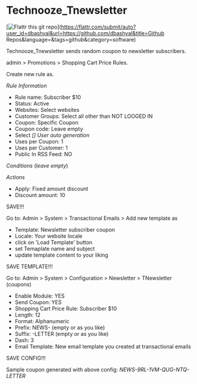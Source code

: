 Technooze_Tnewsletter
=====================

[![Flattr this git repo](http://api.flattr.com/button/flattr-badge-large.png)](https://flattr.com/submit/auto?user_id=dbashyal&url=https://github.com/dbashyal&title=Github Repos&language=&tags=github&category=software)

Technooze_Tnewsletter sends random coupon to newsletter subscribers.

admin &gt; Promotions &gt; Shopping Cart Price Rules.

Create new rule as.

*Rule Information*
- Rule name: Subscriber $10
- Status: Active
- Websites: Select websites
- Customer Groups: Select all other than NOT LOOGED IN
- Coupon: Specific Coupon
- Coupon code: Leave empty
- Select *\[\] User auto generation*
- Uses per Coupon: 1
- Uses per Customer: 1
- Public In RSS Feed: NO

*Conditions* (*leave empty*)

*Actions*
- Apply: Fixed amount discount
- Discount amount: 10

SAVE!!!

Go to: Admin &gt; System &gt; Transactional Emails &gt; Add new template as
- Template: Newsletter subscriber coupon
- Locale: Your website locale
- click on 'Load Template' button
- set Temaplate name and subject
- update template content to your liking

SAVE TEMPLATE!!!


Go to:
Admin &gt; System &gt; Configuration &gt; Newsletter &gt; TNewsletter (coupons)
- Enable Module: YES
- Send Coupon: YES
- Shopping Cart Price Rule: Subscriber $10
- Length: 12
- Format: Alphanumeric
- Prefix: NEWS- (empty or as you like)
- Suffix: -LETTER (empty or as you like)
- Dash: 3
- Email Template: New email template you created at transactional emails

SAVE CONFIG!!!

Sample coupon generated with above config: *NEWS-9RL-1VM-QUG-NTQ-LETTER*
